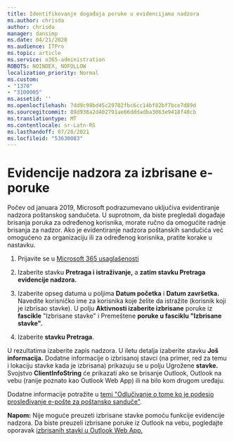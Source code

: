 ```yaml
---
title: Identifikovanje događaja poruke u evidencijama nadzora
ms.author: chrisda
author: chrisda
manager: dansimp
ms.date: 04/21/2020
ms.audience: ITPro
ms.topic: article
ms.service: o365-administration
ROBOTS: NOINDEX, NOFOLLOW
localization_priority: Normal
ms.custom:
- "1370"
- "3100005"
ms.assetid: ''
ms.openlocfilehash: 7dd9c98bd45c29702fbc6cc14bf82bf7bce7d89d
ms.sourcegitcommit: 89d938a2d402791ae66dddadba3063e9418f48cb
ms.translationtype: MT
ms.contentlocale: sr-Latn-RS
ms.lasthandoff: 07/28/2021
ms.locfileid: "53630083"
---
```

# <a name="audit-logs-for-deleted-email-messages"></a>Evidencije nadzora za izbrisane e-poruke

Počev od januara 2019, Microsoft podrazumevano uključiva evidentiranje nadzora poštanskog sandučeta. U suprotnom, da biste pregledali događaje brisanja poruka za određenog korisnika, morate ručno da omogućite radnje brisanja za nadzor. Ako je evidentiranje nadzora poštanskih sandučića već omogućeno za organizaciju ili za određenog korisnika, pratite korake u nastavku.

1. Prijavite se u [Microsoft 365 usaglašenosti](https://protection.office.com/)

2. Izaberite stavku **Pretraga i istraživanje,** a **zatim stavku Pretraga evidencije nadzora.**

3. Izaberite opseg datuma u poljima **Datum početka** i **Datum završetka.** Navedite korisničko ime za korisnika koje želite da istražite (korisnik koji je izbrisao stavke). U polju **Aktivnosti izaberite izbrisane** poruke iz **fascikle** "Izbrisane stavke" i Premeštene **poruke u fasciklu "Izbrisane stavke".**

4. Izaberite **stavku Pretraga**.

U rezultatima izaberite zapis nadzora. U iletu detalja izaberite stavku **Još informacija.** Dodatne informacije o izbrisanoj stavci (na primer, red za temu i lokaciju stavke kada je izbrisana) prikazuju se u polju Ugrožene **stavke.** Svojstvo **ClientInfoString** će prikazati ako se brisanje Outlook, Outlook na vebu (ranije poznato kao Outlook Web App) ili na bilo kom drugom uređaju.

Dodatne informacije potražite u [temi "Odlučivanje o tome ko je podesio prosleđivanje e-pošte za poštansko sanduče"](/microsoft-365/compliance/auditing-troubleshooting-scenarios#determine-if-a-user-deleted-email-items).

**Napom:** Nije moguće preuzeti izbrisane stavke pomoću funkcije evidencije nadzora. Da biste preuzeli izbrisane poruke iz Outlook na vebu, pogledajte oporavak [izbrisanih stavki u Outlook Web App.](https://support.office.com/article/C3D8FC15-EEEF-4F1C-81DF-E27964B7EDD4)
